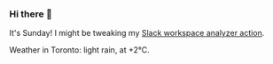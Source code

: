 ### Hi there :wave:

It's Sunday! I might be tweaking my [Slack workspace analyzer action](https://github.com/bewuethr/slack-analyzer).

Weather in Toronto: light rain, at +2°C.
